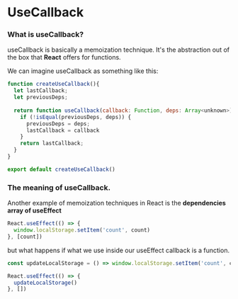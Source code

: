 # UseCallback

### What is useCallback?

useCallback is basically a memoization technique. It's the abstraction out of the box that **React** offers for functions.

We can imagine useCallback as something like this:

```javascript
function createUseCallback(){
  let lastCallback;
  let previousDeps;
  
  return function useCallback(callback: Function, deps: Array<unknown>){
    if (!isEqual(previousDeps, deps)) {
      previousDeps = deps;
      lastCallback = callback
    }
    return lastCallback;
  }
}

export default createUseCallback()
```

### The meaning of useCallback.

Another example of memoization techniques in React is the **dependencies array of useEffect**

```javascript
React.useEffect(() => {
  window.localStorage.setItem('count', count)
}, [count]) 
```

but what happens if what we use inside our useEffect callback is a function.

```javascript
const updateLocalStorage = () => window.localStorage.setItem('count', count)

React.useEffect(() => {
  updateLocalStorage()
}, [])
```


